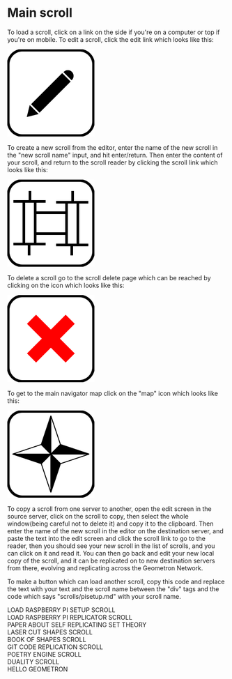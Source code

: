 # Main scroll

To load a scroll, click on a link on the side if you're on a computer or top if you're on mobile.  To edit a scroll, click the edit link which looks like this:

[![](iconsymbols/edit.svg)](scrolleditor.html)

To create a new scroll from the editor, enter the name of the new scroll in the "new scroll name" input, and hit enter/return.  Then enter the content of your scroll, and return to the scroll reader by clicking the scroll link which looks like this:


![](iconsymbols/scroll.svg)

To delete a scroll go to the scroll delete page which can be reached by clicking on the icon which looks like this:

[![](iconsymbols/delete.svg)](scrolldelete.html)

To get to the main navigator map click on the "map" icon which looks like this:

[![](iconsymbols/map.svg)](map.html)

To copy a scroll from one server to another, open the edit screen in the source server, click on the scroll to copy, then select the whole window(being careful not to delete it) and copy it to the clipboard.  Then enter the name of the new scroll in the editor on the destination server, and paste the text into the edit screen and click the scroll link to go to the reader, then you should see your new scroll in the list of scrolls, and you can click on it and read it.  You can then go back and edit your new local copy of the scroll, and it can be replicated on to new destination servers from there, evolving and replicating across the Geometron Network.  

To make a button which can load another scroll, copy this code and replace the text with your text and the scroll name between the "div" tags and the code which says "scrolls/pisetup.md" with your scroll name.

<div class = "button" onclick = "loadscroll(&#34scrolls/pisetup.md&#34)">LOAD RASPBERRY PI SETUP SCROLL</div>

<div class = "button" onclick = "loadscroll(&#34scrolls/pireplicate.md&#34)">LOAD RASPBERRY PI REPLICATOR SCROLL</div>

<div class = "button" onclick = "loadscroll(&#34scrolls/srs.md&#34)">PAPER ABOUT SELF REPLICATING SET THEORY</div>

<div class = "button" onclick = "loadscroll(&#34scrolls/lasercutshapes&#34)">LASER CUT SHAPES SCROLL</div>

<div class = "button" onclick = "loadscroll(&#34scrolls/bookofshapes&#34)">BOOK OF SHAPES SCROLL</div>

<div class = "button" onclick = "loadscroll(&#34scrolls/github.md&#34)">GIT CODE REPLICATION SCROLL</div>

<div class = "button" onclick = "loadscroll(&#34scrolls/poetryengine.md&#34)">POETRY ENGINE SCROLL</div>

<div class = "button" onclick = "loadscroll(&#34scrolls/duality&#34)">DUALITY SCROLL</div>

<div class = "button" onclick = "loadscroll(&#34scrolls/hellogeometron&#34)">HELLO GEOMETRON</div>









